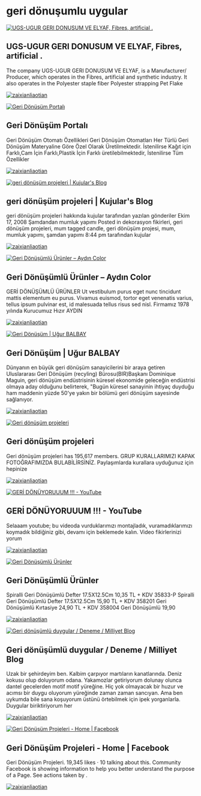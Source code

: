 # geri dönuşumlu uygular
<a href="https://mnn.zoosnet.net/LR/Chatpre.aspx?id=MNN94995150&p=https://topgrinding.com/" target="_blank">![UGS-UGUR GERI DONUSUM VE ELYAF, Fibres, artificial .](https://github.com/technlg/images/blob/main/23.jpg)</a>
## UGS-UGUR GERI DONUSUM VE ELYAF, Fibres, artificial .
The company UGS-UGUR GERI DONUSUM VE ELYAF, is a Manufacturer/ Producer, which operates in the Fibres, artificial and synthetic industry. It also operates in the Polyester staple fiber Polyester strapping Pet Flake
<a href="https://mnn.zoosnet.net/LR/Chatpre.aspx?id=MNN94995150&p=https://topgrinding.com/" target="_blank"><img src="https://github.com/technlg/images/raw/main/chat11.jpg" alt="zaixianliaotian"/></a><a href="//whatsapp.shibangsoft.com/WhatsApp.php" ><img src="https://github.com/technlg/images/raw/main/chat11.png" alt=""></a>
<a href="https://mnn.zoosnet.net/LR/Chatpre.aspx?id=MNN94995150&p=https://topgrinding.com/" target="_blank">![Geri Dönüşüm Portalı](https://github.com/technlg/images/blob/main/5.jpg)</a>
## Geri Dönüşüm Portalı
Geri Dönüşüm Otomatı Özellikleri Geri Dönüşüm Otomatları Her Türlü Geri Dönüşüm Materyaline Göre Özel Olarak Üretilmektedir. İstenilirse Kağıt için Farklı,Cam İçin Farklı,Plastik İçin Farklı üretilebilmektedir, İstenilirse Tüm Özellikler
<a href="https://mnn.zoosnet.net/LR/Chatpre.aspx?id=MNN94995150&p=https://topgrinding.com/" target="_blank"><img src="https://github.com/technlg/images/raw/main/chat11.jpg" alt="zaixianliaotian"/></a><a href="//whatsapp.shibangsoft.com/WhatsApp.php" ><img src="https://github.com/technlg/images/raw/main/chat11.png" alt=""></a>
<a href="https://mnn.zoosnet.net/LR/Chatpre.aspx?id=MNN94995150&p=https://topgrinding.com/" target="_blank">![geri dönüşüm projeleri | Kujular's Blog](https://github.com/technlg/images/blob/main/29.jpg)</a>
## geri dönüşüm projeleri | Kujular's Blog
geri dönüşüm projeleri hakkında kujular tarafından yazılan gönderiler Ekim 17, 2008 Şamdandan mumluk yapımı Posted in dekorasyon fikirleri, geri dönüşüm projeleri, mum tagged candle, geri dönüşüm projesi, mum, mumluk yapımı, şamdan yapımı 8:44 pm tarafından kujular 
<a href="https://mnn.zoosnet.net/LR/Chatpre.aspx?id=MNN94995150&p=https://topgrinding.com/" target="_blank"><img src="https://github.com/technlg/images/raw/main/chat11.jpg" alt="zaixianliaotian"/></a><a href="//whatsapp.shibangsoft.com/WhatsApp.php" ><img src="https://github.com/technlg/images/raw/main/chat11.png" alt=""></a>
<a href="https://mnn.zoosnet.net/LR/Chatpre.aspx?id=MNN94995150&p=https://topgrinding.com/" target="_blank">![Geri Dönüşümlü Ürünler – Aydın Color](https://github.com/technlg/images/blob/main/17.jpg)</a>
## Geri Dönüşümlü Ürünler – Aydın Color
GERİ DÖNÜŞÜMLÜ ÜRÜNLER Ut vestibulum purus eget nunc tincidunt mattis elementum eu purus. Vivamus euismod, tortor eget venenatis varius, tellus ipsum pulvinar est, id malesuada tellus risus sed nisl. Firmamız 1978 yılında Kurucumuz Hızır AYDIN 
<a href="https://mnn.zoosnet.net/LR/Chatpre.aspx?id=MNN94995150&p=https://topgrinding.com/" target="_blank"><img src="https://github.com/technlg/images/raw/main/chat11.jpg" alt="zaixianliaotian"/></a><a href="//whatsapp.shibangsoft.com/WhatsApp.php" ><img src="https://github.com/technlg/images/raw/main/chat11.png" alt=""></a>
<a href="https://mnn.zoosnet.net/LR/Chatpre.aspx?id=MNN94995150&p=https://topgrinding.com/" target="_blank">![Geri Dönüşüm | Uğur BALBAY](https://github.com/technlg/images/blob/main/31.jpg)</a>
## Geri Dönüşüm | Uğur BALBAY
Dünyanın en büyük geri dönüşüm sanayicilerini bir araya getiren Uluslararası Geri Dönüşüm (recyling) Bürosu(BIR)Başkanı Dominique Maguin, geri dönüşüm endüstrisinin küresel ekonomide geleceğin endüstrisi olmaya aday olduğunu belirterek, "Bugün küresel sanayinin ihtiyaç duyduğu ham maddenin yüzde 50'ye yakın bir bölümü geri dönüşüm sayesinde sağlanıyor.
<a href="https://mnn.zoosnet.net/LR/Chatpre.aspx?id=MNN94995150&p=https://topgrinding.com/" target="_blank"><img src="https://github.com/technlg/images/raw/main/chat11.jpg" alt="zaixianliaotian"/></a><a href="//whatsapp.shibangsoft.com/WhatsApp.php" ><img src="https://github.com/technlg/images/raw/main/chat11.png" alt=""></a>
<a href="https://mnn.zoosnet.net/LR/Chatpre.aspx?id=MNN94995150&p=https://topgrinding.com/" target="_blank">![Geri dönüşüm projeleri](https://github.com/technlg/images/blob/main/25.jpg)</a>
## Geri dönüşüm projeleri
Geri dönüşüm projeleri has 195,617 members. GRUP KURALLARIMIZI KAPAK FOTOĞRAFIMIZDA BULABİLİRSİNİZ. Paylaşımlarda kurallara uyduğunuz için hepinize
<a href="https://mnn.zoosnet.net/LR/Chatpre.aspx?id=MNN94995150&p=https://topgrinding.com/" target="_blank"><img src="https://github.com/technlg/images/raw/main/chat11.jpg" alt="zaixianliaotian"/></a><a href="//whatsapp.shibangsoft.com/WhatsApp.php" ><img src="https://github.com/technlg/images/raw/main/chat11.png" alt=""></a>
<a href="https://mnn.zoosnet.net/LR/Chatpre.aspx?id=MNN94995150&p=https://topgrinding.com/" target="_blank">![GERİ DÖNÜYORUUUM !!! - YouTube](https://github.com/technlg/images/blob/main/52.jpg)</a>
## GERİ DÖNÜYORUUUM !!! - YouTube
Selaaam youtube; bu videoda vurduklarımızı montajladık, vuramadıklarımızı koymadık bildiğiniz gibi, devamı için beklemede kalın. Video fikirlerinizi yorum
<a href="https://mnn.zoosnet.net/LR/Chatpre.aspx?id=MNN94995150&p=https://topgrinding.com/" target="_blank"><img src="https://github.com/technlg/images/raw/main/chat11.jpg" alt="zaixianliaotian"/></a><a href="//whatsapp.shibangsoft.com/WhatsApp.php" ><img src="https://github.com/technlg/images/raw/main/chat11.png" alt=""></a>
<a href="https://mnn.zoosnet.net/LR/Chatpre.aspx?id=MNN94995150&p=https://topgrinding.com/" target="_blank">![Geri Dönüşümlü Ürünler](https://github.com/technlg/images/blob/main/40.jpg)</a>
## Geri Dönüşümlü Ürünler
Spiralli Geri Dönüşümlü Defter 17.5X12.5Cm 10,35 TL + KDV 35833-P Spiralli Geri Dönüşümlü Defter 17.5X12.5Cm 15,90 TL + KDV 358201 Geri Dönüşümlü Kırtasiye 24,90 TL + KDV 358004 Geri Dönüşümlü 19,90 
<a href="https://mnn.zoosnet.net/LR/Chatpre.aspx?id=MNN94995150&p=https://topgrinding.com/" target="_blank"><img src="https://github.com/technlg/images/raw/main/chat11.jpg" alt="zaixianliaotian"/></a><a href="//whatsapp.shibangsoft.com/WhatsApp.php" ><img src="https://github.com/technlg/images/raw/main/chat11.png" alt=""></a>
<a href="https://mnn.zoosnet.net/LR/Chatpre.aspx?id=MNN94995150&p=https://topgrinding.com/" target="_blank">![Geri dönüşümlü duygular / Deneme / Milliyet Blog](https://github.com/technlg/images/blob/main/39.jpg)</a>
## Geri dönüşümlü duygular / Deneme / Milliyet Blog
Uzak bir şehirdeyim ben. Kalbim çarpıyor martıların kanatlarında. Deniz kokusu olup doluyorum odana. Yakamozlar getiriyorum dolunay olunca dantel gecelerden motif motif yüreğine. Hiç yok olmayacak bir huzur ve acımsı bir duygu oluyorum yüreğinde zaman zaman sancıyan. Ama ben uykumda bile sana koşuyorum üstünü örtebilmek için ipek yorganlarla. Duygular biriktiriyorum her 
<a href="https://mnn.zoosnet.net/LR/Chatpre.aspx?id=MNN94995150&p=https://topgrinding.com/" target="_blank"><img src="https://github.com/technlg/images/raw/main/chat11.jpg" alt="zaixianliaotian"/></a><a href="//whatsapp.shibangsoft.com/WhatsApp.php" ><img src="https://github.com/technlg/images/raw/main/chat11.png" alt=""></a>
<a href="https://mnn.zoosnet.net/LR/Chatpre.aspx?id=MNN94995150&p=https://topgrinding.com/" target="_blank">![Geri Dönüşüm Projeleri - Home | Facebook](https://github.com/technlg/images/blob/main/42.jpg)</a>
## Geri Dönüşüm Projeleri - Home | Facebook
Geri Dönüşüm Projeleri. 19,345 likes · 10 talking about this. Community Facebook is showing information to help you better understand the purpose of a Page. See actions taken by .
<a href="https://mnn.zoosnet.net/LR/Chatpre.aspx?id=MNN94995150&p=https://topgrinding.com/" target="_blank"><img src="https://github.com/technlg/images/raw/main/chat11.jpg" alt="zaixianliaotian"/></a><a href="//whatsapp.shibangsoft.com/WhatsApp.php" ><img src="https://github.com/technlg/images/raw/main/chat11.png" alt=""></a>
